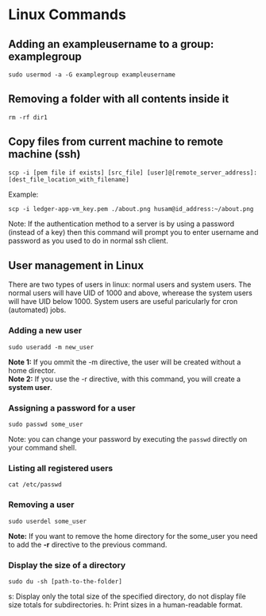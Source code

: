 # Linux Commands

## Adding an exampleusername to a group: examplegroup
```
sudo usermod -a -G examplegroup exampleusername 
```

## Removing a folder with all contents inside it
```
rm -rf dir1
```

## Copy files from current machine to remote machine (ssh)
```
scp -i [pem file if exists] [src_file] [user]@[remote_server_address]:[dest_file_location_with_filename] 
```

Example:
```
scp -i ledger-app-vm_key.pem ./about.png husam@id_address:~/about.png
```

Note: If the authentication method to a server is by using a password (instead of a key) then this command will prompt you to enter username and password as you used to do in normal ssh client.

## User management in Linux
There are two types of users in linux: normal users and system users. The normal users will have UID of 1000 and above, wherease the system users will have UID below 1000. System users are useful paricularly for cron (automated) jobs.
### Adding a new user
```
sudo useradd -m new_user
```

**Note 1:** If you ommit the -m directive, the user will be created without a home director.
<br />
**Note 2:** If you use the -r directive, with this command, you will create a **system user**.

### Assigning a password for a user
```
sudo passwd some_user
```

Note: you can change your password by executing the `passwd` directly on your command shell.

### Listing all registered users
```
cat /etc/passwd
```
### Removing a user
```
sudo userdel some_user
```

**Note:** If you want to remove the home directory for the some_user you need to add the **-r** directive to the previous command.
<br />
### Display the size of a directory
```
sudo du -sh [path-to-the-folder]
```
s: Display only the total size of the specified directory, do not display file size totals for subdirectories.
h: Print sizes in a human-readable format.
